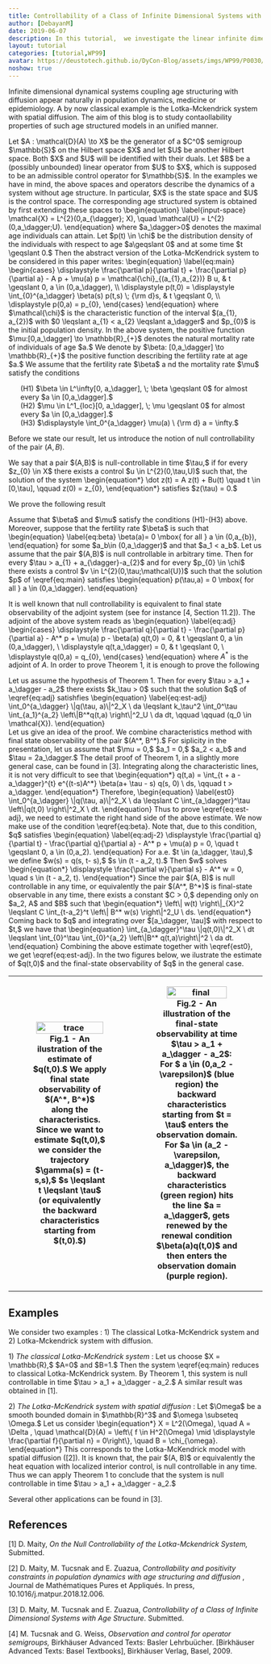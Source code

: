 ```yaml
---
title: Controllability of a Class of Infinite Dimensional Systems with Age Structure
author: [DebayanM]
date: 2019-06-07
description: In this tutorial,  we investigate the linear infinite dimensional system obtained by implementing an age structure to a given  linear dynamical system. We show that if the initial system is null controllable in a time small enough, then the age structured system is also null controllable in a time depending on the various involved parameters.
layout: tutorial
categories: [tutorial,WP99]
avatar: https://deustotech.github.io/DyCon-Blog/assets/imgs/WP99/P0030/finalTh2.jpg
noshow: true
---
```


<p>
 Infinite dimensional dynamical systems coupling age structuring with diffusion appear naturally in
 population dynamics, medicine or epidemiology. A by now classical example is the Lotka-Mckendrick system with spatial diffusion. The
 aim of this blog is to study contaollability properties of such age structured models in an unified manner. 
 </p>

<p>
Let $A : \mathcal{D}(A) \to X$  be the generator of a $C^0$ semigroup $\mathbb{S}$ on the Hilbert space $X$ and let $U$ be
another Hilbert space. Both $X$ and $U$ will be identified with their duals. Let $B$ be a (possibly unbounded) linear operator
from $U$ to $X$, which is supposed to be an admissible control operator for  $\mathbb{S}$.
In the examples we have in mind, the above spaces and operators describe the dynamics of a system without age structure.
In particular, $X$ is the state space and $U$ is the control space.
The corresponding age structured system is obtained by first extending these spaces to
\begin{equation} \label{input-space}
\mathcal{X} = L^{2}(0,a_{\dagger}; X), \quad \mathcal{U} = L^{2}(0,a_\dagger;U).
\end{equation} 
where $a_\dagger>0$ denotes the maximal age individuals can attain. Let $p(t) \in \chi$ be the distribution density of the
individuals with respect to age $a\geqslant 0$ and at some time $t \geqslant 0.$  Then the abstract version of the Lotka-McKendrick
system to be considered in this paper writes:
 \begin{equation} \label{eq:main}
\begin{cases}
\displaystyle \frac{\partial p}{\partial t} + \frac{\partial p}{\partial a} - A p  + \mu(a) p =  \mathcal{\chi}_{(a_{1},a_{2})} B u, & t \geqslant 0, a \in (0,a_\dagger), \\
\displaystyle p(t,0)  = \displaystyle \int_{0}^{a_\dagger} \beta(s) p(t,s) \; {\rm d}s, & t \geqslant 0, \\
\displaystyle p(0,a) = p_{0},
\end{cases}
\end{equation} 
where $\mathcal{\chi}$ is the characteristic function of the interval $(a_{1}, a_{2})$ with
$0 \leqslant a_{1} < a_{2} \leqslant a_\dagger$ and $p_{0}$ is the initial population density.
In the above system, the positive function $\mu:[0,a_\dagger] \to \mathbb{R}_{+}$ denotes the
natural mortality rate of individuals of age $a.$ We denote by $\beta: [0,a_\dagger] \to \mathbb{R}_{+}$
the positive function describing the fertility rate at age $a.$ We assume that the fertility rate $\beta$ a
nd the mortality rate $\mu$ satisfy the conditions
<ul style="list-style: none;">
<li>(H1) $\beta \in L^\infty[0, a_\dagger], \; \beta \geqslant 0$ for almost every $a \in [0,a_\dagger].$</li>
<li>(H2) $\mu \in L^1_{loc}[0, a_\dagger], \; \mu \geqslant 0$ for almost every $a \in [0,a_\dagger].$</li>
<li>(H3) $\displaystyle \int_0^{a_\dagger} \mu(a) \ {\rm d} a = \infty.$</li>
</ul>

Before we state our result, let us introduce the notion of null controllability of the pair $(A,B).$
<div class="definition">
We say that a pair $(A,B)$ is null-controllable in time $\tau,$ if for every $z_{0} \in X$ there exists a control $u \in L^{2}(0,\tau,U)$ such that, the solution of the system
\begin{equation*}
\dot z(t) = A z(t) + Bu(t) \quad t \in [0,\tau], \qquad z(0) = z_{0},
\end{equation*}
satisfies $z(\tau) = 0.$
</div>

We prove the following result
<div class="theorem">
Assume that  $\beta$ and $\mu$ satisfy the conditions (H1)-(H3) above. Moreover,
suppose that the fertility rate $\beta$ is such that
\begin{equation} \label{eq:beta}
\beta(a)= 0 \mbox{ for all } a \in (0,a_{b}),
\end{equation}
for some $a_b\in (0,a_\dagger)$ and that $a_1 < a_b$.
Let us assume that the pair $(A,B)$ is null controllable in arbitrary time. 
Then for every $\tau > a_{1} + a_{\dagger}-a_{2}$ and for every $p_{0} \in \chi$ there exists  a control $v \in L^{2}(0,\tau;\mathcal{U})$ such that the solution $p$ of \eqref{eq:main} satisfies
\begin{equation}
p(\tau,a) = 0 \mbox{ for all }  a \in (0,a_\dagger).
\end{equation} 
 </div>

It is well known that null controllability is equivalent to final state observability of the adjoint system
(see for instance [4, Section 11.2]). The adjoint of the above system reads as
\begin{equation} \label{eq:adj}
\begin{cases}
\displaystyle \frac{\partial q}{\partial t} - \frac{\partial p}{\partial a} - A^* p  + \mu(a) p - \beta(a) q(t,0) =  0, & t \geqslant 0, a \in (0,a_\dagger), \\
\displaystyle q(t,a_\dagger)  = 0, & t \geqslant 0, \\
\displaystyle q(0,a) = q_{0},
\end{cases}
\end{equation} 
where $A^*$ is the adjoint of  $A.$  In order to prove Theorem 1, it is enough to prove the following
<div class="theorem">
 Let us assume the hypothesis of Theorem 1. Then for every $\tau > a_1 + a_\dagger - a_2$ there exists $k_\tau > 0$ such that
 the solution $q$ of \eqref{eq:adj} satishfies
 \begin{equation} \label{eq:est-adj}
 \int_0^{a_\dagger} \|q(\tau, a)\|^2_X \ da  \leqslant k_\tau^2 \int_0^\tau \int_{a_1}^{a_2} \left\|B^*q(t,a) \right\|^2_U \ da dt, \qquad \qquad (q_0 \in \mathcal{X}).
 \end{equation}
 </div>
Let us give an idea of the proof. We combine characteristics method with final state observability of the pair $(A^*, B^*).$ For siplicity
in the presentation, let us assume that $\mu = 0,$ $a_1 = 0,$ $a_2 < a_b$ and $\tau = 2a_\dagger.$
The detail proof of Theorem 1, in a slightly more general case, can be found in [3]. Integrating along the characteristic lines,
it is not very difficult to see that
\begin{equation*}
q(t,a) = \int_{t + a - a_\dagger}^{t} e^{(t-s)A^*} \beta(a+ \tau - s) q(s, 0) \ ds, \qquad t > a_\dagger. 
\end{equation*}
Therefore,
\begin{equation} \label{est0}
\int_0^{a_\dagger} \|q(\tau, a)\|^2_X \ da \leqslant C \int_{a_\dagger}^\tau \left\|q(t,0) \right\|^2_X \ dt. 
\end{equation}
Thus to prove \eqref{eq:est-adj}, we need to estimate the right hand side of the above estimate. We now make use of the condition
\eqref{eq:beta}.  Note that, due to this condition, $q$ satisfies
\begin{equation} \label{eq:adj-2}
\displaystyle \frac{\partial q}{\partial t} - \frac{\partial q}{\partial a} - A^* p  + \mu(a) p =  0,  \quad  t \geqslant 0, a \in (0,a_2).
\end{equation}
For a.e. $t \in (a_\dagger, \tau),$ we define $w(s) = q(s, t- s),$ $s \in (t - a_2, t).$ Then $w$ solves
\begin{equation*}
\displaystyle \frac{\partial w}{\partial s} - A^* w = 0, \quad s \in (t - a_2, t). 
\end{equation*}
Since the pair $(A, B)$ is null controllable in any time, or equivalently the pair $(A^*, B^*)$ is final-state observable in any
time, there exists a constant
$C > 0,$ depending only on $a_2, A$ and $B$  such that
\begin{equation*}
\left\| w(t) \right\|_{X}^2 \leqslant C \int_{t-a_2}^t \left\| B^* w(s) \right\|^2_U \ ds. 
\end{equation*}
Coming back to $q$ and integrating over $[a_\dagger, \tau]$ with respect to $t,$ we have that
\begin{equation}
\int_{a_\dagger}^\tau \|q(t,0)\|^2_X \ dt \leqslant \int_{0}^\tau \int_{0}^{a_2} \left\|B^* q(t,a)\right\|^2  \ da dt. 
\end{equation}
Combining the above estimate together with \eqref{est0}, we get \eqref{eq:est-adj}. In the two figures below, we ilustrate the
estimate of $q(t,0)$ and the final-state observability of $q$ in the general case.
</p>


<table>
  <tr>
   <th>
     <figure>
  <img src="{{site.url}}{{site.baseurl}}/assets/imgs/WP99/P0030/trace-bis.jpg" alt="trace" style="width:95%">
  <figcaption> Fig.1 - An ilustration of the estimate of $q(t,0).$ We apply final state observability of $(A^*, B^*)$ along
  the characteristics. Since we want to estimate $q(t,0),$ we consider the trajectory $\gamma(s) = (t-s,s),$
  $s \leqslant t \leqslant \tau$ (or equivalently the backward characteristics starting from $(t,0).$) </figcaption>
</figure>
    </th>
<th>
    <figure>
  <img src="{{site.url}}{{site.baseurl}}/assets/imgs/WP99/P0030/finalTh2.jpg" alt="final" style="width:85%">
  <figcaption> Fig.2 - An illustration of the final-state observability at time $\tau > a_1 + a_\dagger - a_2$: For
  $ a \in (0,a_2 - \varepsilon)$ (blue region) the backward characteristics starting from $t = \tau$ enters the
  observation domain.  For $a \in (a_2 - \varepsilon, a_\dagger)$, the backward characteristics (green region)
  hits the line $a = a_\dagger$, gets renewed by the renewal condition $\beta(a)q(t,0)$ and then enters the observation
  domain (purple region).</figcaption>
</figure> 
 </th>
 </tr>
 </table>





<h2 id="Examples">Examples</h2>
We consider two examples :  1) The classical Lotka-McKendrick system and 2) Lotka-Mckendrick system with diffusion.
<p>
 1) <em> The classical Lotka-McKendrick system </em>: Let us choose $X = \mathbb{R},$ $A=0$ and $B=1.$ Then the system \eqref{eq:main} reduces
 to  classical Lotka-McKendrick system. By Theorem 1, this system is null controllable in time $\tau > a_1 + a_\dagger - a_2.$ A
 similar result was obtained in [1]. 
</p>
 
<p>
 2) <em> The Lotka-McKendrick system with spatial diffusion </em> : Let $\Omega$ be a smooth bounded domain in $\mathbb{R}^3$ and
 $\omega \subseteq \Omega.$ Let us consider 
 \begin{equation*}
 X = L^2(\Omega), \quad A = \Delta , \quad \mathcal{D}(A) =
 \left\{ f \in H^2(\Omega) \mid \displaystyle \frac{\partial f}{\partial n} = 0\right\}, \quad B = \chi_{\omega}.
 \end{equation*}
 This corresponds to the Lotka-McKendrick model with spatial diffusion ([2]). It is known that, the pair $(A, B)$ or equivalently
 the heat equation with localized interior control, is null controllable in any time. Thus we can apply Theorem 1 to conclude that
 the system is null controllable in time $\tau > a_1 + a_\dagger - a_2.$
 </p>
<p> Several other applications can be found in [3].</p>


<h2 id="references">References</h2>
<p> [1] D. Maity, <em> On the Null Controllability of the Lotka-Mckendrick System,</em> Submitted. </p>
<p> [2] D. Maity, M. Tucsnak and E. Zuazua, <em> Controllability and positivity constraints in population dynamics with age
structuring and diffusion </em>, Journal de Math&eacute;matiques Pures et Appliqu&eacute;s. In press, 10.1016/j.matpur.2018.12.006.</p>

<p> [3] D. Maity, M. Tucsnak and E. Zuazua, <em> Controllability of a Class of Infinite Dimensional
Systems with Age Structure</em>. Submitted.</p>

<p> [4] M. Tucsnak and G. Weiss, <em> Observation and control for operator semigroups, </em>  
Birkh&auml;user Advanced Texts: Basler Lehrbu&uuml;cher. [Birkh&auml;user Advanced Texts: Basel Textbooks], Birkh&auml;user Verlag, Basel, 2009. </p>




